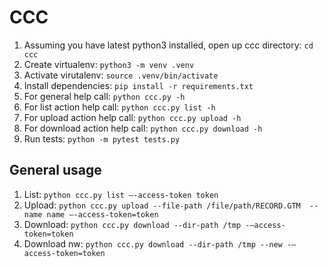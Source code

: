 # CCC

1. Assuming you have latest python3 installed, open up ccc directory: `cd ccc`
2. Create virtualenv: `python3 -m venv .venv`
3. Activate virutalenv: `source .venv/bin/activate`
4. Install dependencies: `pip install -r requirements.txt`
5. For general help call: `python ccc.py -h`
6. For list action help call: `python ccc.py list -h`
7. For upload action help call: `python ccc.py upload -h`
8. For download action help call: `python ccc.py download -h`
9. Run tests: `python -m pytest tests.py`

## General usage

1. List: `python ccc.py list —-access-token token`
2. Upload: `python ccc.py upload --file-path /file/path/RECORD.GTM  --name name —-access-token=token`
3. Download: `python ccc.py download --dir-path /tmp -—access-token=token`
4. Download nw: `python ccc.py download --dir-path /tmp --new -—access-token=token`
